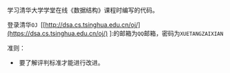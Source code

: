 学习清华大学学堂在线《数据结构》课程时编写的代码。

登录清华`OJ `[[http://dsa.cs.tsinghua.edu.cn/oj/](https://dsa.cs.tsinghua.edu.cn/oj/) ]:的邮箱为`QQ`邮箱，密码为`XUETANGZAIXIAN`

准则：

- ​	要了解评判标准才能进行改进。